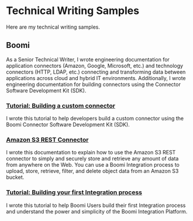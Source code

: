 # Technical Writing Samples

Here are my technical writing samples.
## Boomi
As a Senior Technical Writer, I wrote engineering documentation for application connectors (Amazon, Google, Microsoft, etc.) and technology connectors (HTTP, LDAP, etc.) connecting and transforming data between applications across cloud and hybrid IT environments. Additionally, I wrote engineering documentation for building connectors using the Connector Software Development Kit (SDK).

### [Tutorial: Building a custom connector]([url](https://help.boomi.com/bundle/connectors/page/int-Building_your_own_custom_connector.html))
I wrote this tutorial to help developers build a custom connector using the Boomi Connector Software Development Kit (SDK). 

### [Amazon S3 REST Connector]([url](https://help.boomi.com/bundle/connectors/page/r-atm-Amazon_S3_REST_connector.html))
I wrote this documentation to explain how to use the Amazon S3 REST connector to simply and securely store and retrieve any amount of data from anywhere on the Web. You can use a Boomi Integration process to upload, store, retrieve, filter, and delete object data from an Amazon S3 bucket.

### [Tutorial: Building your first Integration process]([url](https://help.boomi.com/bundle/integration/page/int-First_Boomi_Integration_process.html))
I wrote this tutorial to help Boomi Users build their first Integration process and understand the power and simplicity of the Boomi Integration Platform. 


